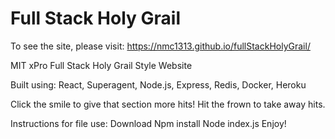 # Full Stack Holy Grail

To see the site, please visit: https://nmc1313.github.io/fullStackHolyGrail/

MIT xPro Full Stack Holy Grail Style Website

Built using: 
React, Superagent, Node.js, Express, Redis, Docker, Heroku

Click the smile to give that section more hits! Hit the frown to take away hits. 

Instructions for file use: 
Download
Npm install
Node index.js
Enjoy!

